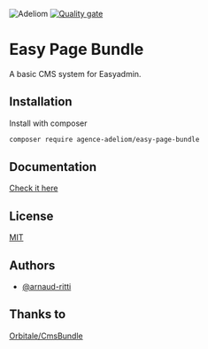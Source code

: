 
![Adeliom](https://adeliom.com/public/uploads/2017/09/Adeliom_logo.png)
[![Quality gate](https://sonarcloud.io/api/project_badges/quality_gate?project=agence-adeliom_easy-page-bundle)](https://sonarcloud.io/dashboard?id=agence-adeliom_easy-page-bundle)

# Easy Page Bundle

A basic CMS system for Easyadmin.

## Installation

Install with composer

```bash
composer require agence-adeliom/easy-page-bundle
```

## Documentation

[Check it here](doc/index.md)

## License

[MIT](https://choosealicense.com/licenses/mit/)


## Authors

- [@arnaud-ritti](https://github.com/arnaud-ritti)


## Thanks to

[Orbitale/CmsBundle](https://github.com/Orbitale/CmsBundle)


